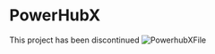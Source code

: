 # PowerHubX
This project has been discontinued
![PowerhubXFile](https://user-images.githubusercontent.com/107261837/230446441-4535289d-7f70-4532-b5ce-24fdb31d0cb1.png)
